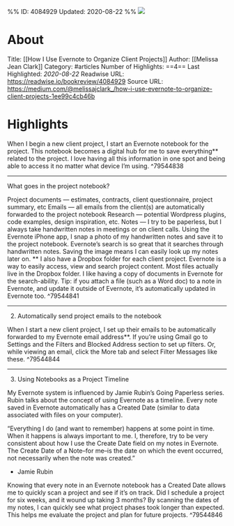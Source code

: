 %%
ID: 4084929
Updated: 2020-08-22
%%
![](https://readwise-assets.s3.amazonaws.com/static/images/article4.6bc1851654a0.png)

# About
Title: [[How I Use Evernote to Organize Client Projects]]
Author: [[Melissa Jean Clark]]
Category: #articles
Number of Highlights: ==4==
Last Highlighted: *2020-08-22*
Readwise URL: https://readwise.io/bookreview/4084929
Source URL: https://medium.com/@melissajclark_/how-i-use-evernote-to-organize-client-projects-1ee99c4cb46b


# Highlights 
When I begin a new client project, I start an Evernote notebook for the project. This notebook becomes a digital hub for me to save everything** related to the project. I love having all this information in one spot and being able to access it no matter what device I’m using.  ^79544838

---

What goes in the project notebook?

Project documents — estimates, contracts, client questionnaire, project summary, etc
Emails — all emails from the client(s) are automatically forwarded to the project notebook
Research — potential Wordpress plugins, code examples, design inspiration, etc.
Notes — I try to be paperless, but I always take handwritten notes in meetings or on client calls. Using the Evernote iPhone app, I snap a photo of my handwritten notes and save it to the project notebook. Evernote’s search is so great that it searches through handwritten notes. Saving the image means I can easily look up my notes later on.
** I also have a Dropbox folder for each client project. Evernote is a way to easily access, view and search project content. Most files actually live in the Dropbox folder. I like having a copy of documents in Evernote for the search-ability. Tip: if you attach a file (such as a Word doc) to a note in Evernote, and update it outside of Evernote, it’s automatically updated in Evernote too.  ^79544841

---

2) Automatically send project emails to the notebook

When I start a new client project, I set up their emails to be automatically forwarded to my Evernote email address**. If you’re using Gmail go to Settings and the Filters and Blocked Address section to set up filters. Or, while viewing an email, click the More tab and select Filter Messages like these.  ^79544844

---

3) Using Notebooks as a Project Timeline

My Evernote system is influenced by Jamie Rubin’s Going Paperless series. Rubin talks about the concept of using Evernote as a timeline. Every note saved in Evernote automatically has a Created Date (similar to data associated with files on your computer).

“Everything I do (and want to remember) happens at some point in time. When it happens is always important to me. I, therefore, try to be very consistent about how I use the Create Date field on my notes in Evernote. The Create Date of a Note–for me–is the date on which the event occurred, not necessarily when the note was created.”

- Jamie Rubin

Knowing that every note in an Evernote notebook has a Created Date allows me to quickly scan a project and see if it’s on track. Did I schedule a project for six weeks, and it wound up taking 3 months? By scanning the dates of my notes, I can quickly see what project phases took longer than expected. This helps me evaluate the project and plan for future projects.  ^79544846

